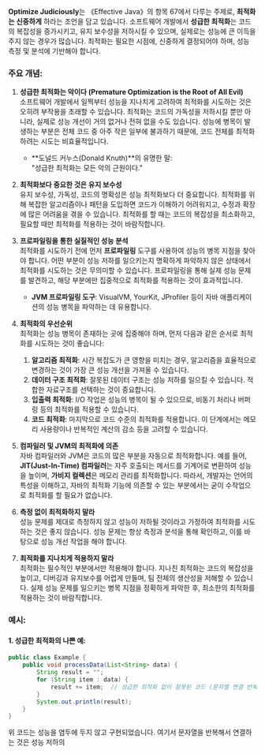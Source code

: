 **Optimize Judiciously**는 《Effective Java》의 항목 67에서 다루는 주제로, **최적화는 신중하게** 하라는 조언을 담고 있습니다. 소프트웨어 개발에서 **성급한 최적화**는 코드의 복잡성을 증가시키고, 유지 보수성을 저하시킬 수 있으며, 실제로는 성능에 큰 이득을 주지 않는 경우가 많습니다. 최적화는 필요한 시점에, 신중하게 결정되어야 하며, 성능 측정 및 분석에 기반해야 합니다.

### 주요 개념:

1. **성급한 최적화는 악이다 (Premature Optimization is the Root of All Evil)**  
   소프트웨어 개발에서 일찍부터 성능을 지나치게 고려하여 최적화를 시도하는 것은 오히려 부작용을 초래할 수 있습니다. 최적화는 코드의 가독성을 저하시킬 뿐만 아니라, 실제로 성능 개선이 거의 없거나 전혀 없을 수도 있습니다. 성능에 병목이 발생하는 부분은 전체 코드 중 아주 작은 일부에 불과하기 때문에, 코드 전체를 최적화하려는 시도는 비효율적입니다.

   - **도널드 커누스(Donald Knuth)**의 유명한 말:  
     "성급한 최적화는 모든 악의 근원이다."

2. **최적화보다 중요한 것은 유지 보수성**  
   유지 보수성, 가독성, 코드의 명확성은 성능 최적화보다 더 중요합니다. 최적화를 위해 복잡한 알고리즘이나 패턴을 도입하면 코드가 이해하기 어려워지고, 수정과 확장에 많은 어려움을 겪을 수 있습니다. 최적화를 할 때는 코드의 복잡성을 최소화하고, 필요할 때만 최적화를 적용하는 것이 바람직합니다.

3. **프로파일링을 통한 실질적인 성능 분석**  
   최적화를 시도하기 전에 먼저 **프로파일링** 도구를 사용하여 성능의 병목 지점을 찾아야 합니다. 어떤 부분이 성능 저하를 일으키는지 명확하게 파악하지 않은 상태에서 최적화를 시도하는 것은 무의미할 수 있습니다. 프로파일링을 통해 실제 성능 문제를 발견하고, 해당 부분에만 집중적으로 최적화를 적용하는 것이 효과적입니다.

   - **JVM 프로파일링 도구**: VisualVM, YourKit, JProfiler 등이 자바 애플리케이션의 성능 병목을 파악하는 데 유용합니다.

4. **최적화의 우선순위**  
   최적화는 성능 병목이 존재하는 곳에 집중해야 하며, 먼저 다음과 같은 순서로 최적화를 시도하는 것이 좋습니다:
   
   1. **알고리즘 최적화**: 시간 복잡도가 큰 영향을 미치는 경우, 알고리즘을 효율적으로 변경하는 것이 가장 큰 성능 개선을 가져올 수 있습니다.
   2. **데이터 구조 최적화**: 잘못된 데이터 구조는 성능 저하를 일으킬 수 있습니다. 적합한 자료구조를 선택하는 것이 중요합니다.
   3. **입출력 최적화**: I/O 작업은 성능의 병목이 될 수 있으므로, 비동기 처리나 버퍼링 등의 최적화를 적용할 수 있습니다.
   4. **코드 최적화**: 마지막으로 코드 수준의 최적화를 적용합니다. 이 단계에서는 메모리 사용량이나 반복적인 계산의 감소 등을 고려할 수 있습니다.

5. **컴파일러 및 JVM의 최적화에 의존**  
   자바 컴파일러와 JVM은 코드의 많은 부분을 자동으로 최적화합니다. 예를 들어, **JIT(Just-In-Time) 컴파일러**는 자주 호출되는 메서드를 기계어로 변환하여 성능을 높이며, **가비지 컬렉션**은 메모리 관리를 최적화합니다. 따라서, 개발자는 언어의 특성을 이해하고, 자바의 최적화 기능에 의존할 수 있는 부분에서는 굳이 수작업으로 최적화를 할 필요가 없습니다.

6. **측정 없이 최적화하지 말라**  
   성능 문제를 제대로 측정하지 않고 성능이 저하될 것이라고 가정하여 최적화를 시도하는 것은 좋지 않습니다. 성능 문제는 항상 측정과 분석을 통해 확인하고, 이를 바탕으로 성능 개선 작업을 해야 합니다.

7. **최적화를 지나치게 적용하지 말라**  
   최적화는 필수적인 부분에서만 적용해야 합니다. 지나친 최적화는 코드의 복잡성을 높이고, 디버깅과 유지보수를 어렵게 만들며, 팀 전체의 생산성을 저해할 수 있습니다. 실제 성능 문제를 일으키는 병목 지점을 정확하게 파악한 후, 최소한의 최적화를 적용하는 것이 바람직합니다.

### 예시:

#### 1. 성급한 최적화의 나쁜 예:

```java
public class Example {
    public void processData(List<String> data) {
        String result = "";
        for (String item : data) {
            result += item;  // 성급한 최적화 없이 잘못된 코드 (문자열 연결 반복)
        }
        System.out.println(result);
    }
}
```

위 코드는 성능을 염두에 두지 않고 구현되었습니다. 여기서 문자열을 반복해서 연결하는 것은 성능 저하의